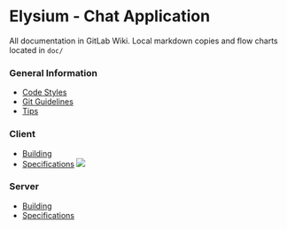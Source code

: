 # Elysium - Chat Application

All documentation in GitLab Wiki. Local markdown copies and flow charts located in `doc/`

### General Information
* [Code Styles](https://gitlab.com/csun380spring2020/elysium/-/wikis/Code%20Styles)
* [Git Guidelines](https://gitlab.com/csun380spring2020/elysium/-/wikis/Git%20Guidelines)
* [Tips](https://gitlab.com/csun380spring2020/elysium/-/wikis/Tips)

### Client
* [Building](https://gitlab.com/csun380spring2020/elysium/-/wikis/Client%20Building)
* [Specifications](https://gitlab.com/csun380spring2020/elysium/-/wikis/Client%20Specifications)
![](https://cdn.discordapp.com/attachments/670120375589535777/680279338180018176/clientFlowchart.png)

### Server
* [Building](https://gitlab.com/csun380spring2020/elysium/-/wikis/Server%20Building)
* [Specifications](https://gitlab.com/csun380spring2020/elysium/-/wikis/Server%20Specifications)
![]()
